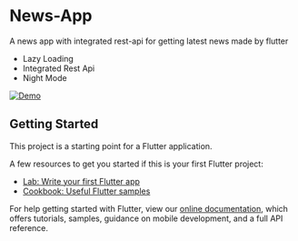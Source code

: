 # News-App

A news app with integrated rest-api for getting latest news made by flutter
- Lazy Loading
- Integrated Rest Api
- Night Mode

[![ Demo ](https://share.gifyoutube.com/KzB6Gb.gif)](https://www.youtube.com/watch?v=o6uVbTZzSJE)

## Getting Started

This project is a starting point for a Flutter application.

A few resources to get you started if this is your first Flutter project:

- [Lab: Write your first Flutter app](https://flutter.dev/docs/get-started/codelab)
- [Cookbook: Useful Flutter samples](https://flutter.dev/docs/cookbook)

For help getting started with Flutter, view our
[online documentation](https://flutter.dev/docs), which offers tutorials,
samples, guidance on mobile development, and a full API reference.
